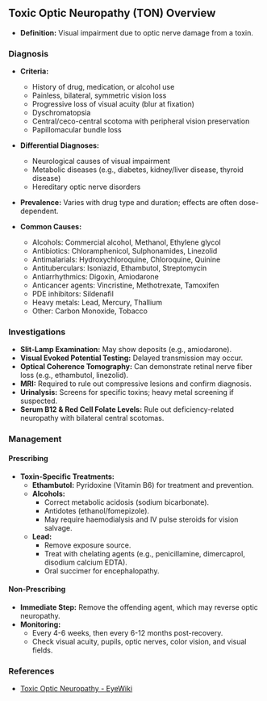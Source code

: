 ## Toxic Optic Neuropathy (TON) Overview

- **Definition:** Visual impairment due to optic nerve damage from a toxin.

### Diagnosis

- **Criteria:** 
  - History of drug, medication, or alcohol use
  - Painless, bilateral, symmetric vision loss
  - Progressive loss of visual acuity (blur at fixation)
  - Dyschromatopsia
  - Central/ceco-central scotoma with peripheral vision preservation
  - Papillomacular bundle loss
  
- **Differential Diagnoses:**
  - Neurological causes of visual impairment
  - Metabolic diseases (e.g., diabetes, kidney/liver disease, thyroid disease)
  - Hereditary optic nerve disorders

- **Prevalence:** Varies with drug type and duration; effects are often dose-dependent.

- **Common Causes:**
  - Alcohols: Commercial alcohol, Methanol, Ethylene glycol
  - Antibiotics: Chloramphenicol, Sulphonamides, Linezolid
  - Antimalarials: Hydroxychloroquine, Chloroquine, Quinine
  - Antituberculars: Isoniazid, Ethambutol, Streptomycin
  - Antiarrhythmics: Digoxin, Amiodarone
  - Anticancer agents: Vincristine, Methotrexate, Tamoxifen
  - PDE inhibitors: Sildenafil
  - Heavy metals: Lead, Mercury, Thallium
  - Other: Carbon Monoxide, Tobacco

### Investigations

- **Slit-Lamp Examination:** May show deposits (e.g., amiodarone).
- **Visual Evoked Potential Testing:** Delayed transmission may occur.
- **Optical Coherence Tomography:** Can demonstrate retinal nerve fiber loss (e.g., ethambutol, linezolid).
- **MRI:** Required to rule out compressive lesions and confirm diagnosis.
- **Urinalysis:** Screens for specific toxins; heavy metal screening if suspected.
- **Serum B12 & Red Cell Folate Levels:** Rule out deficiency-related neuropathy with bilateral central scotomas.

### Management

#### Prescribing

- **Toxin-Specific Treatments:**
  - **Ethambutol:** Pyridoxine (Vitamin B6) for treatment and prevention.
  - **Alcohols:** 
    - Correct metabolic acidosis (sodium bicarbonate).
    - Antidotes (ethanol/fomepizole).
    - May require haemodialysis and IV pulse steroids for vision salvage.
  - **Lead:** 
    - Remove exposure source.
    - Treat with chelating agents (e.g., penicillamine, dimercaprol, disodium calcium EDTA).
    - Oral succimer for encephalopathy.

#### Non-Prescribing

- **Immediate Step:** Remove the offending agent, which may reverse optic neuropathy.
- **Monitoring:** 
  - Every 4-6 weeks, then every 6-12 months post-recovery.
  - Check visual acuity, pupils, optic nerves, color vision, and visual fields.

### References

- [Toxic Optic Neuropathy - EyeWiki](https://eyewiki.aao.org/Toxic_Optic_Neuropathy)